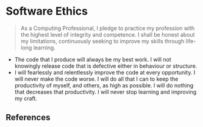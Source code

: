 
# Software Ethics

> As a Computing Professional, I pledge to practice my profession with the highest level of integrity and competence.
> I shall be honest about my limitations, continuously seeking to improve my skills through life-long learning.

 - The code that I produce will always be my best work. I will not knowingly release code that is defective either in behaviour or structure.
 - I will fearlessly and relentlessly improve the code at every opportunity. I will never make the code worse. I will do all that I can to keep the productivity of myself, and others, as high as possible. I will do nothing that decreases that
   productivity. I will never stop learning and improving my craft.

## References 


<!--stackedit_data:
eyJoaXN0b3J5IjpbLTE4MzU3MzI0NCwtMjA0NTU1Mzg5OF19
-->